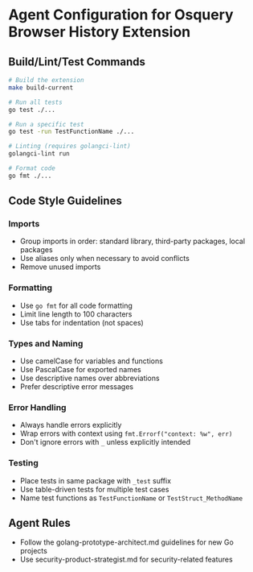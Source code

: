 # Agent Configuration for Osquery Browser History Extension

## Build/Lint/Test Commands

```bash
# Build the extension
make build-current

# Run all tests
go test ./...

# Run a specific test
go test -run TestFunctionName ./...

# Linting (requires golangci-lint)
golangci-lint run

# Format code
go fmt ./...
```

## Code Style Guidelines

### Imports
- Group imports in order: standard library, third-party packages, local packages
- Use aliases only when necessary to avoid conflicts
- Remove unused imports

### Formatting
- Use `go fmt` for all code formatting
- Limit line length to 100 characters
- Use tabs for indentation (not spaces)

### Types and Naming
- Use camelCase for variables and functions
- Use PascalCase for exported names
- Use descriptive names over abbreviations
- Prefer descriptive error messages

### Error Handling
- Always handle errors explicitly
- Wrap errors with context using `fmt.Errorf("context: %w", err)`
- Don't ignore errors with `_` unless explicitly intended

### Testing
- Place tests in same package with `_test` suffix
- Use table-driven tests for multiple test cases
- Name test functions as `TestFunctionName` or `TestStruct_MethodName`

## Agent Rules
- Follow the golang-prototype-architect.md guidelines for new Go projects
- Use security-product-strategist.md for security-related features
